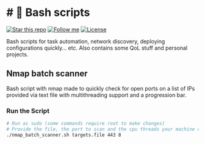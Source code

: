 # # 📗 Bash scripts

[![Star this repo](https://img.shields.io/github/stars/Dyarven/bash-scripts?style=social)](https://github.com/Dyarvenbash-scripts/stargazers)
[![Follow me](https://img.shields.io/github/followers/Dyarven?style=social)](https://github.com/Dyarven)
[![License](https://img.shields.io/github/license/Dyarven/bash-scripts)](https://github.com/Dyarven/bash-scripts/blob/main/LICENSE)

Bash scripts for task automation, network discovery, deploying configurations quickly... etc. Also contains some QoL stuff and personal projects.

## Nmap batch scanner
Bash script with nmap made to quickly check for open ports on a list of IPs provided via text file with multithreading support and a progression bar.

### Run the Script
```bash
# Run as sudo (some commands require root to make changes)
# Provide the file, the port to scan and the cpu threads your machine can handle:
./nmap_batch_scanner.sh targets.file 443 8
```

